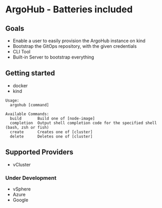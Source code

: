 # ArgoHub - Batteries included

## Goals

- Enable a user to easily provision the ArgoHub instance on kind
- Bootstrap the GitOps repository, with the given credentials
- CLI Tool
- Built-in Server to bootstrap everything

## Getting started

- docker
- kind

```
Usage:
  argohub [command]

Available Commands:
  build       Build one of [node-image]
  completion  Output shell completion code for the specified shell (bash, zsh or fish)
  create      Creates one of [cluster]
  delete      Deletes one of [cluster]

```

## Supported Providers

- vCluster

### Under Development
- vSphere
- Azure
- Google